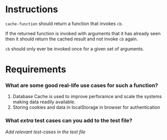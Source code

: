 # Instructions

`cache-function` should return a function that invokes `cb`.

If the returned function is invoked with arguments that it has already seen
then it should return the cached result and not invoke `cb` again.

`cb` should only ever be invoked once for a given set of arguments.

# Requirements

### **What are some good real-life use cases for such a function?**
1. Database Cache is used to improve perforamce and scale the systems making data readily available.
2. Storing cookies and data in localStorage in browser for authentication


### **What *extra* test cases can you add to the test file?**

*Add relevant test-cases in the test file*